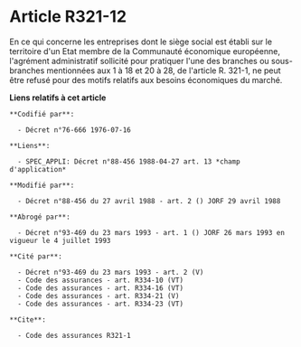 # Article R321-12

En ce qui concerne les entreprises dont le siège social est établi sur le territoire d'un Etat membre de la Communauté
économique européenne, l'agrément administratif sollicité pour pratiquer l'une des branches ou sous-branches mentionnées aux
1 à 18 et 20 à 28, de l'article R. 321-1, ne peut être refusé pour des motifs relatifs aux besoins économiques du marché.

**Liens relatifs à cet article**

	**Codifié par**:

	  - Décret n°76-666 1976-07-16

	**Liens**:

	  - SPEC_APPLI: Décret n°88-456 1988-04-27 art. 13 *champ d'application*

	**Modifié par**:

	  - Décret n°88-456 du 27 avril 1988 - art. 2 () JORF 29 avril 1988

	**Abrogé par**:

	  - Décret n°93-469 du 23 mars 1993 - art. 1 () JORF 26 mars 1993 en vigueur le 4 juillet 1993

	**Cité par**:

	  - Décret n°93-469 du 23 mars 1993 - art. 2 (V)
	  - Code des assurances - art. R334-10 (VT)
	  - Code des assurances - art. R334-16 (VT)
	  - Code des assurances - art. R334-21 (V)
	  - Code des assurances - art. R334-23 (VT)

	**Cite**:

	  - Code des assurances R321-1
